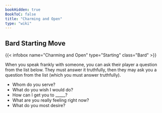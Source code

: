 ```yaml
---
bookHidden: true
BookToC: false
title: "Charming and Open"
type: "wiki"
---
```

## Bard Starting Move
{{< infobox name="Charming and Open" type="Starting" class="Bard" >}}

When you speak frankly with someone, you can ask their player a question from the list below. They must answer it truthfully, then they may ask you a question from the list (which you must answer truthfully).
  * Whom do you serve?
  * What do you wish I would do?
  * How can I get you to _____?
  * What are you really feeling right now?
  * What do you most desire?
